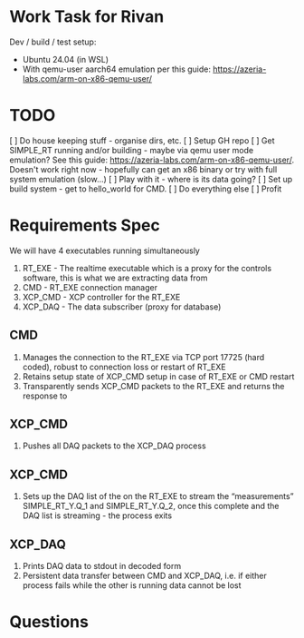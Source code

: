 # Work Task for Rivan
Dev / build / test setup: 
* Ubuntu 24.04 (in WSL)
* With qemu-user aarch64 emulation per this guide: https://azeria-labs.com/arm-on-x86-qemu-user/

# TODO
[ ] Do house keeping stuff - organise dirs, etc. 
[ ] Setup GH repo
[ ] Get SIMPLE_RT running and/or building - maybe via qemu user mode emulation? See this guide: https://azeria-labs.com/arm-on-x86-qemu-user/. Doesn't work right now - hopefully can get an x86 binary or try with full system emulation (slow...)
[ ] Play with it - where is its data going? 
[ ] Set up build system - get to hello_world for CMD.
[ ] Do everything else
[ ] Profit

# Requirements Spec
We will have 4 executables running simultaneously
1. RT_EXE  - The realtime executable which is a proxy for the controls software, this is what we are extracting data from 
2. CMD - RT_EXE connection manager 
3. XCP_CMD - XCP controller for the RT_EXE 
4. XCP_DAQ - The data subscriber (proxy for database) 

## CMD 
1. Manages the connection to the RT_EXE via TCP port 17725 (hard coded), robust to 
connection loss or restart of RT_EXE 
2. Retains setup state of XCP_CMD setup in case of RT_EXE or CMD restart 
3. Transparently sends XCP_CMD packets to the RT_EXE and returns the response to 

## XCP_CMD 
1. Pushes all DAQ packets to the XCP_DAQ process 
 
## XCP_CMD 
1. Sets up the DAQ list of the on the RT_EXE to stream the “measurements” 
SIMPLE_RT_Y.Q_1 and SIMPLE_RT_Y.Q_2, once this complete and the DAQ list is 
streaming - the process exits 

## XCP_DAQ 
1. Prints DAQ data to stdout in decoded form 
2. Persistent data transfer between CMD and XCP_DAQ, i.e. if either process fails while the other is running data cannot be lost

# Questions
